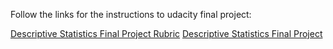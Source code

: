 Follow the links for the instructions to udacity final project:

[Descriptive Statistics Final Project Rubric](https://docs.google.com/document/d/1gVCBsThTXBkUtMiccc4Rj5XT8I9h4ji0bpqTe2uUxRg/pub)
[Descriptive Statistics Final Project](https://docs.google.com/document/d/1059JMJ9C5dn7vKUrmfWYle57Ai3Uk9PzxPQBGj5drjE/pub)

